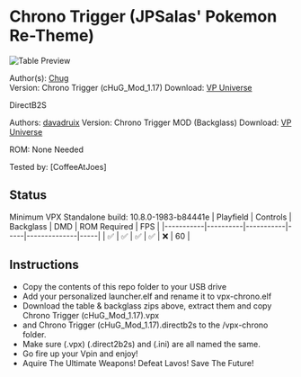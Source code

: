 # Chrono Trigger (JPSalas' Pokemon Re-Theme)

![Table Preview](https://vpuniverse.com/screenshots/monthly_2022_08/2093326562_CTPreview.png.fa527a55360818dbc2eb661d4b4a8386.png)

Author(s): [Chug](https://vpuniverse.com/profile/50524-chug/)  
Version:  Chrono Trigger (cHuG_Mod_1.17)
Download:  [VP Universe](https://vpuniverse.com/files/file/11064-chrono-trigger-mod-nfozzy-physics-fleep-sounds-lut-dof/)

DirectB2S

Authors: [davadruix](https://vpuniverse.com/profile/22190-davadruix/)
Version: Chrono Trigger MOD (Backglass) 
Download: [VP Universe](https://vpuniverse.com/files/file/13545-chrono-trigger-mod-backglass/)


ROM: None Needed

Tested by:
[CoffeeAtJoes]

## Status 

Minimum VPX Standalone build: 10.8.0-1983-b84441e
| Playfield | Controls | Backglass | DMD | ROM Required | FPS | 
|-----------|----------|-----------|-----|--------------|-----|
| :white_check_mark: | :white_check_mark: | :white_check_mark: | :white_check_mark: | :x: | 60 |

## Instructions

- Copy the contents of this repo folder to your USB drive
- Add your personalized launcher.elf and rename it to vpx-chrono.elf
- Download the table & backglass zips above, extract them and copy Chrono Trigger (cHuG_Mod_1.17).vpx
- and Chrono Trigger (cHuG_Mod_1.17).directb2s to the /vpx-chrono folder.
- Make sure (.vpx) (.direct2b2s) and (.ini) are all named the same. 
- Go fire up your Vpin and enjoy!
- Aquire The Ultimate Weapons! Defeat Lavos! Save The Future!